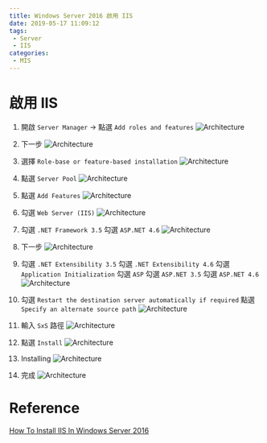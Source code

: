 ```yaml
---
title: Windows Server 2016 啟用 IIS
date: 2019-05-17 11:09:12
tags: 
 - Server
 - IIS
categories: 
 - MIS
---
```


# 啟用 IIS
1. 開啟 `Server Manager` → 點選 `Add roles and features`
![Architecture](1.png)

2. 下一步
![Architecture](2.png)

3. 選擇 `Role-base or feature-based installation`
![Architecture](3.png)

4. 點選 `Server Pool`
![Architecture](4.png)

5. 點選 `Add Features`
![Architecture](5.png)

6. 勾選 `Web Server (IIS)`
![Architecture](6.png)

7. 勾選 `.NET Framework 3.5`
   勾選 `ASP.NET 4.6`
![Architecture](7.png)

8. 下一步
![Architecture](8.png)

9. 勾選 `.NET Extensibility 3.5`
   勾選 `.NET Extensibility 4.6`
   勾選 `Application Initialization`
   勾選 `ASP`
   勾選 `ASP.NET 3.5`
   勾選 `ASP.NET 4.6`
![Architecture](9.png)

10. 勾選 `Restart the destination server automatically if required`
    點選 `Specify an alternate source path`
![Architecture](10.png)

11. 輸入 `SxS` 路徑
![Architecture](11.png)

12. 點選 `Install`
![Architecture](12.png)

13. Installing
![Architecture](13.png)

14. 完成
![Architecture](14.png)

# Reference
[How To Install IIS In Windows Server 2016](https://www.rootusers.com/how-to-install-iis-in-windows-server-2016/)